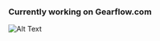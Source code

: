 ### Currently working on Gearflow.com
![Alt Text](https://media.giphy.com/media/l46CqLVMWzaJUFPLW/source.gif)
